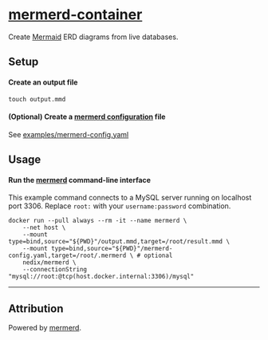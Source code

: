 # [mermerd-container](https://github.com/nedix/mermerd-container)

Create [Mermaid] ERD diagrams from live databases.

## Setup

#### Create an output file

```shell
touch output.mmd
```

#### (Optional) Create a [mermerd configuration] file

See [examples/mermerd-config.yaml](https://github.com/nedix/mermerd-container/blob/main/examples/mermerd-config.yaml)

## Usage

#### Run the [mermerd] command-line interface

This example command connects to a MySQL server running on localhost port 3306.
Replace `root:` with your `username:password` combination.

```shell
docker run --pull always --rm -it --name mermerd \
    --net host \
    --mount type=bind,source="${PWD}"/output.mmd,target=/root/result.mmd \
    --mount type=bind,source="${PWD}"/mermerd-config.yaml,target=/root/.mermerd \ # optional
    nedix/mermerd \
    --connectionString "mysql://root:@tcp(host.docker.internal:3306)/mysql"
```

<hr>

## Attribution

Powered by [mermerd].

[mermaid]: https://mermaid.js.org
[mermerd]: https://github.com/KarnerTh/mermerd
[mermerd configuration]: https://github.com/KarnerTh/mermerd?tab=readme-ov-file#global-configuration-file
